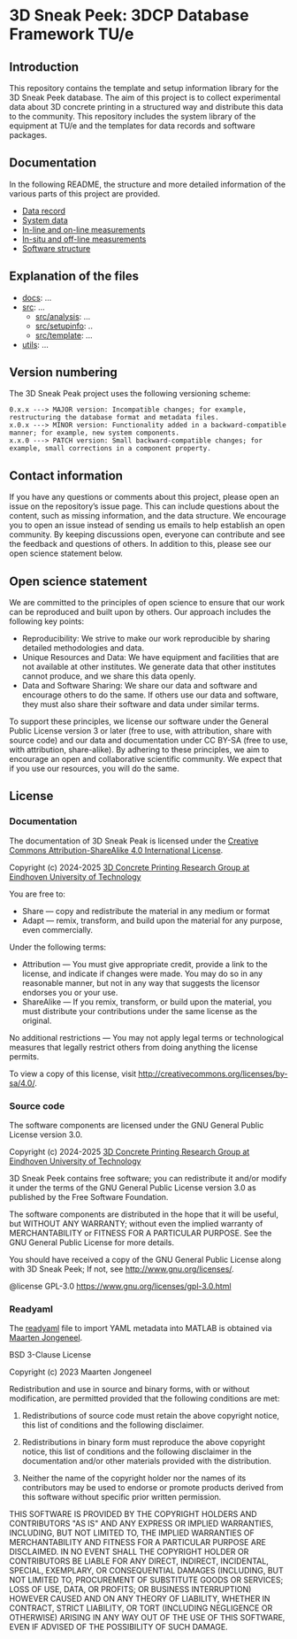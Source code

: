 # 3D Sneak Peek: 3DCP Database Framework TU/e

## Introduction 

This repository contains the template and setup information library for the 3D Sneak Peek database. The aim of this project is to collect experimental data about 3D concrete printing in a structured way and distribute this data to the community. This repository includes the system library of the equipment at TU/e and the templates for data records and software packages.

## Documentation

In the following README, the structure and more detailed information of the various parts of this project are provided. 

- [Data record](docs/data_record.md)
- [System data](docs/system_data.md)
- [In-line and on-line measurements](docs/inline_online_measurements.md)
- [In-situ and off-line measurements](docs/insitu_offline_measurements.md)
- [Software structure](docs/software.md)

## Explanation of the files

- [docs](docs): ...
- [src](src): ...
  - [src/analysis](src/analysis): ...
  - [src/setupinfo](src/setupinfo): ..
  - [src/template](src/template): ...
- [utils](utils): ...

## Version numbering

The 3D Sneak Peak project uses the following versioning scheme: 

```
0.x.x ---> MAJOR version: Incompatible changes; for example, restructuring the database format and metadata files.
x.0.x ---> MINOR version: Functionality added in a backward-compatible manner; for example, new system components.
x.x.0 ---> PATCH version: Small backward-compatible changes; for example, small corrections in a component property.
```

## Contact information

If you have any questions or comments about this project, please open an issue on the repository’s issue page. This can include questions about the content, such as missing information, and the data structure. We encourage you to open an issue instead of sending us emails to help establish an open community. By keeping discussions open, everyone can contribute and see the feedback and questions of others. In addition to this, please see our open science statement below.

## Open science statement

We are committed to the principles of open science to ensure that our work can be reproduced and built upon by others. Our approach includes the following key points:

- Reproducibility: We strive to make our work reproducible by sharing detailed methodologies and data.
- Unique Resources and Data: We have equipment and facilities that are not available at other institutes. We generate data that other institutes cannot produce, and we share this data openly.
- Data and Software Sharing: We share our data and software and encourage others to do the same. If others use our data and software, they must also share their software and data under similar terms.

To support these principles, we license our software under the General Public License version 3 or later (free to use, with attribution, share with source code) and our data and documentation under CC BY-SA (free to use, with attribution, share-alike). By adhering to these principles, we aim to encourage an open and collaborative scientific community. We expect that if you use our resources, you will do the same. 

## License

### Documentation

The documentation of 3D Sneak Peak is licensed under the [Creative Commons Attribution-ShareAlike 4.0 International License][cc-by-sa].

Copyright (c) 2024-2025 [3D Concrete Printing Research Group at Eindhoven University of Technology](https://www.tue.nl/en/research/research-groups/structural-engineering-and-design/3d-concrete-printing)

You are free to:
- Share — copy and redistribute the material in any medium or format
- Adapt — remix, transform, and build upon the material for any purpose, even commercially.

Under the following terms:
- Attribution — You must give appropriate credit, provide a link to the license, and indicate if changes were made. You may do so in any reasonable manner, but not in any way that suggests the licensor endorses you or your use.
- ShareAlike — If you remix, transform, or build upon the material, you must distribute your contributions under the same license as the original.

No additional restrictions — You may not apply legal terms or technological measures that legally restrict others from doing anything the license permits.

To view a copy of this license, visit <http://creativecommons.org/licenses/by-sa/4.0/>.

### Source code

The software components are licensed under the GNU General Public License version 3.0.

Copyright (c) 2024-2025 [3D Concrete Printing Research Group at Eindhoven University of Technology](https://www.tue.nl/en/research/research-groups/structural-engineering-and-design/3d-concrete-printing)

3D Sneak Peek contains free software; you can redistribute it and/or modify it under the terms of the GNU General Public License version 3.0 as published by the Free Software Foundation. 

The software components are distributed in the hope that it will be useful, but WITHOUT ANY WARRANTY; without even the implied warranty of MERCHANTABILITY or FITNESS FOR A PARTICULAR PURPOSE. See the GNU General Public License for more details.

You should have received a copy of the GNU General Public License along with 3D Sneak Peek; If not, see <http://www.gnu.org/licenses/>.

@license GPL-3.0 <https://www.gnu.org/licenses/gpl-3.0.html>

### Readyaml

The [readyaml](src/analysis/readyaml.m) file to import YAML metadata into MATLAB is obtained via [Maarten Jongeneel](https://github.com/MaartenJongeneel/readyaml). 

BSD 3-Clause License

Copyright (c) 2023 Maarten Jongeneel

Redistribution and use in source and binary forms, with or without modification, are permitted provided that the following conditions are met:

1. Redistributions of source code must retain the above copyright notice, this list of conditions and the following disclaimer.

2. Redistributions in binary form must reproduce the above copyright notice, this list of conditions and the following disclaimer in the documentation and/or other materials provided with the distribution.

3. Neither the name of the copyright holder nor the names of its contributors may be used to endorse or promote products derived from this software without specific prior written permission.

THIS SOFTWARE IS PROVIDED BY THE COPYRIGHT HOLDERS AND CONTRIBUTORS "AS IS" AND ANY EXPRESS OR IMPLIED WARRANTIES, INCLUDING, BUT NOT LIMITED TO, THE IMPLIED WARRANTIES OF MERCHANTABILITY AND FITNESS FOR A PARTICULAR PURPOSE ARE DISCLAIMED. IN NO EVENT SHALL THE COPYRIGHT HOLDER OR CONTRIBUTORS BE LIABLE FOR ANY DIRECT, INDIRECT, INCIDENTAL, SPECIAL, EXEMPLARY, OR CONSEQUENTIAL DAMAGES (INCLUDING, BUT NOT LIMITED TO, PROCUREMENT OF SUBSTITUTE GOODS OR SERVICES; LOSS OF USE, DATA, OR PROFITS; OR BUSINESS INTERRUPTION) HOWEVER CAUSED AND ON ANY THEORY OF LIABILITY, WHETHER IN CONTRACT, STRICT LIABILITY, OR TORT (INCLUDING NEGLIGENCE OR OTHERWISE) ARISING IN ANY WAY OUT OF THE USE OF THIS SOFTWARE, EVEN IF ADVISED OF THE POSSIBILITY OF SUCH DAMAGE.

[cc-by-sa]: http://creativecommons.org/licenses/by-sa/4.0/
[cc-by-sa-image]: https://licensebuttons.net/l/by-sa/4.0/88x31.png
[cc-by-sa-shield]: https://img.shields.io/badge/License-CC%20BY--SA%204.0-lightgrey.svg
